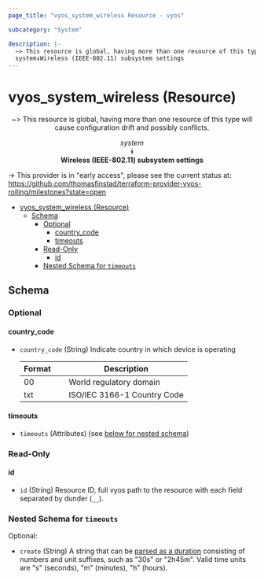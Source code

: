 ```yaml
---
page_title: "vyos_system_wireless Resource - vyos"

subcategory: "System"

description: |-
  ~> This resource is global, having more than one resource of this type will cause configuration drift and possibly conflicts.
  system⯯Wireless (IEEE-802.11) subsystem settings
---
```


# vyos_system_wireless (Resource)
<center>

~> This resource is global, having more than one resource of this type will cause configuration drift and possibly conflicts.

*system*  
⯯  
**Wireless (IEEE-802.11) subsystem settings**


</center>

-> This provider is in "early access", please see the current status at: https://github.com/thomasfinstad/terraform-provider-vyos-rolling/milestones?state=open

<!--TOC-->

- [vyos_system_wireless (Resource)](#vyos_system_wireless-resource)
  - [Schema](#schema)
    - [Optional](#optional)
      - [country_code](#country_code)
      - [timeouts](#timeouts)
    - [Read-Only](#read-only)
      - [id](#id)
    - [Nested Schema for `timeouts`](#nested-schema-for-timeouts)

<!--TOC-->

<!-- schema generated by tfplugindocs -->
## Schema

### Optional

#### country_code
- `country_code` (String) Indicate country in which device is operating

    |  Format  &emsp;|  Description                  |
    |----------|-------------------------------|
    |  00      &emsp;|  World regulatory domain      |
    |  txt     &emsp;|  ISO/IEC 3166-1 Country Code  |
#### timeouts
- `timeouts` (Attributes) (see [below for nested schema](#nestedatt--timeouts))

### Read-Only

#### id
- `id` (String) Resource ID, full vyos path to the resource with each field separated by dunder (`__`).

<a id="nestedatt--timeouts"></a>
### Nested Schema for `timeouts`

Optional:

- `create` (String) A string that can be [parsed as a duration](https://pkg.go.dev/time#ParseDuration) consisting of numbers and unit suffixes, such as &#34;30s&#34; or &#34;2h45m&#34;. Valid time units are &#34;s&#34; (seconds), &#34;m&#34; (minutes), &#34;h&#34; (hours).
